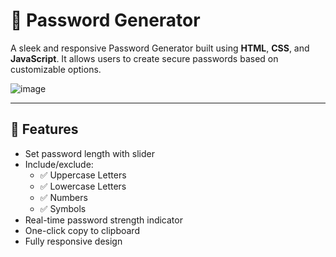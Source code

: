 # 🔐 Password Generator

A sleek and responsive Password Generator built using **HTML**, **CSS**, and **JavaScript**. It allows users to create secure passwords based on customizable options.

![image](https://github.com/user-attachments/assets/6d8ae010-5b67-42c7-8fdc-2f687f56f0e5)


---

## 🚀 Features

- Set password length with slider
- Include/exclude:
  - ✅ Uppercase Letters
  - ✅ Lowercase Letters
  - ✅ Numbers
  - ✅ Symbols
- Real-time password strength indicator
- One-click copy to clipboard
- Fully responsive design
